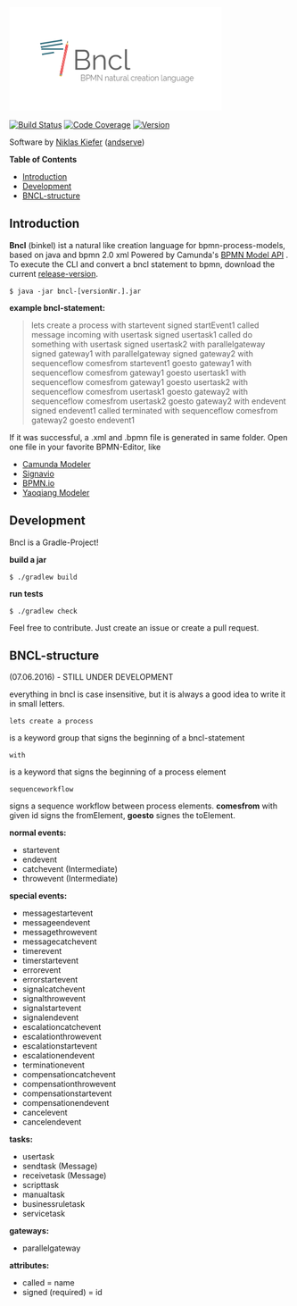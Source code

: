 ![alt text](logo.png)

[![Build Status](https://travis-ci.org/pinussilvestrus/bncl.svg?branch=master)](https://travis-ci.org/pinussilvestrus/bncl) [![Code Coverage](https://img.shields.io/codecov/c/github/pinussilvestrus/bncl/master.svg)](https://codecov.io/github/pinussilvestrus/bncl?branch=master) [![Version](https://img.shields.io/github/release/pinussilvestrus/bncl.svg)](https://github.com/pinussilvestrus/bncl/releases)

Software by [Niklas Kiefer](https://www.niklaskiefer.de/) ([andserve](https://andserve.net/))

**Table of Contents**

- [Introduction](#introduction)
- [Development](#development)
- [BNCL-structure](#bncl-structure)

## Introduction

**Bncl** (binkel) ist a natural like creation language for bpmn-process-models, based on java and bpmn 2.0 xml
Powered by Camunda's [BPMN Model API](https://github.com/camunda/camunda-bpmn-model) .
To execute the CLI and convert a bncl statement to bpmn, download the current [release-version](https://github.com/pinussilvestrus/bncl/releases).

```shell
$ java -jar bncl-[versionNr.].jar
```

**example bncl-statement:**

> lets create a process with startevent signed startEvent1 called message incoming with usertask signed usertask1 called do something with usertask signed usertask2 with parallelgateway signed gateway1 with parallelgateway signed gateway2 with sequenceflow comesfrom startevent1 goesto gateway1 with sequenceflow comesfrom gateway1 goesto usertask1 with sequenceflow comesfrom gateway1 goesto usertask2 with sequenceflow comesfrom usertask1 goesto gateway2 with sequenceflow comesfrom usertask2 goesto gateway2 with endevent signed endevent1 called terminated with sequenceflow comesfrom gateway2 goesto endevent1


If it was successful, a .xml and .bpmn file is generated in same folder. Open one file in your favorite BPMN-Editor, like
 - [Camunda Modeler](https://camunda.org/bpmn/tool/)
 - [Signavio](http://www.signavio.com/)
 - [BPMN.io](https://bpmn.io/)
 - [Yaoqiang Modeler](https://sourceforge.net/projects/bpmn/)

## Development

Bncl is a Gradle-Project!

**build a jar**
```shell
$ ./gradlew build
```

**run tests**
```shell
$ ./gradlew check
```

Feel free to contribute. Just create an issue or create a pull request.


## BNCL-structure

(07.06.2016) - STILL UNDER DEVELOPMENT

everything in bncl is case insensitive, but it is always a good idea to write it in small letters.

    lets create a process

  is a keyword group that signs the beginning of a bncl-statement

	with

is a keyword that signs the beginning of a process element

    sequenceworkflow

signs a sequence workflow between process elements. **comesfrom** with given id signs the fromElement, **goesto** signes the toElement.

**normal events:**
 - startevent
 - endevent
 - catchevent (Intermediate)
 - throwevent (Intermediate)

**special events:**
 - messagestartevent
 - messageendevent
 - messagethrowevent
 - messagecatchevent
 - timerevent
 - timerstartevent
 - errorevent
 - errorstartevent
 - signalcatchevent
 - signalthrowevent
 - signalstartevent
 - signalendevent
 - escalationcatchevent
 - escalationthrowevent
 - escalationstartevent
 - escalationendevent
 - terminationevent
 - compensationcatchevent
 - compensationthrowevent
 - compensationstartevent
 - compensationendevent
 - cancelevent
 - cancelendevent

**tasks:**
 - usertask
 - sendtask (Message)
 - receivetask (Message)
 - scripttask
 - manualtask
 - businessruletask
 - servicetask

**gateways:**
 - parallelgateway

**attributes:**
 - called = name
 - signed (required) = id

